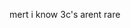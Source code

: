 <style>
r { color: Red }
o { color: Orange }
g { color: Green }
</style>



</r> mert
</g> i know 3c's arent rare
